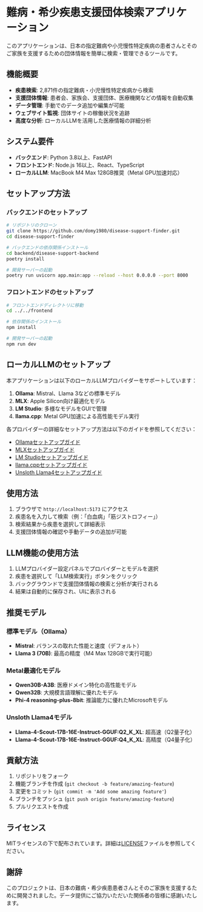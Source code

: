 # 難病・希少疾患支援団体検索アプリケーション

このアプリケーションは、日本の指定難病や小児慢性特定疾病の患者さんとそのご家族を支援するための団体情報を簡単に検索・管理できるツールです。

## 機能概要

- **疾患検索**: 2,871件の指定難病・小児慢性特定疾病から検索
- **支援団体情報**: 患者会、家族会、支援団体、医療機関などの情報を自動収集
- **データ管理**: 手動でのデータ追加や編集が可能
- **ウェブサイト監視**: 団体サイトの稼働状況を追跡
- **高度な分析**: ローカルLLMを活用した医療情報の詳細分析

## システム要件

- **バックエンド**: Python 3.8以上、FastAPI
- **フロントエンド**: Node.js 16以上、React、TypeScript
- **ローカルLLM**: MacBook M4 Max 128GB推奨（Metal GPU加速対応）

## セットアップ方法

### バックエンドのセットアップ

```bash
# リポジトリのクローン
git clone https://github.com/domy1980/disease-support-finder.git
cd disease-support-finder

# バックエンドの依存関係インストール
cd backend/disease-support-backend
poetry install

# 開発サーバーの起動
poetry run uvicorn app.main:app --reload --host 0.0.0.0 --port 8000
```

### フロントエンドのセットアップ

```bash
# フロントエンドディレクトリに移動
cd ../../frontend

# 依存関係のインストール
npm install

# 開発サーバーの起動
npm run dev
```

## ローカルLLMのセットアップ

本アプリケーションは以下のローカルLLMプロバイダーをサポートしています：

1. **Ollama**: Mistral、Llama 3などの標準モデル
2. **MLX**: Apple Silicon向け最適化モデル
3. **LM Studio**: 多様なモデルをGUIで管理
4. **llama.cpp**: Metal GPU加速による高性能モデル実行

各プロバイダーの詳細なセットアップ方法は以下のガイドを参照してください：

- [Ollamaセットアップガイド](mac_setup_guide_updated.md)
- [MLXセットアップガイド](mlx_setup_guide.md)
- [LM Studioセットアップガイド](lmstudio_setup_guide.md)
- [llama.cppセットアップガイド](llamacpp_setup_guide.md)
- [Unsloth Llama4セットアップガイド](unsloth_setup_guide.md)

## 使用方法

1. ブラウザで `http://localhost:5173` にアクセス
2. 疾患名を入力して検索（例：「白血病」「筋ジストロフィー」）
3. 検索結果から疾患を選択して詳細表示
4. 支援団体情報の確認や手動データの追加が可能

## LLM機能の使用方法

1. LLMプロバイダー設定パネルでプロバイダーとモデルを選択
2. 疾患を選択して「LLM検索実行」ボタンをクリック
3. バックグラウンドで支援団体情報の検索と分析が実行される
4. 結果は自動的に保存され、UIに表示される

## 推奨モデル

### 標準モデル（Ollama）
- **Mistral**: バランスの取れた性能と速度（デフォルト）
- **Llama 3 (70B)**: 最高の精度（M4 Max 128GBで実行可能）

### Metal最適化モデル
- **Qwen30B-A3B**: 医療ドメイン特化の高性能モデル
- **Qwen32B**: 大規模言語理解に優れたモデル
- **Phi-4 reasoning-plus-8bit**: 推論能力に優れたMicrosoftモデル

### Unsloth Llama4モデル
- **Llama-4-Scout-17B-16E-Instruct-GGUF:Q2_K_XL**: 超高速（Q2量子化）
- **Llama-4-Scout-17B-16E-Instruct-GGUF:Q4_K_XL**: 高精度（Q4量子化）

## 貢献方法

1. リポジトリをフォーク
2. 機能ブランチを作成 (`git checkout -b feature/amazing-feature`)
3. 変更をコミット (`git commit -m 'Add some amazing feature'`)
4. ブランチをプッシュ (`git push origin feature/amazing-feature`)
5. プルリクエストを作成

## ライセンス

MITライセンスの下で配布されています。詳細は[LICENSE](LICENSE)ファイルを参照してください。

## 謝辞

このプロジェクトは、日本の難病・希少疾患患者さんとそのご家族を支援するために開発されました。データ提供にご協力いただいた関係者の皆様に感謝いたします。
